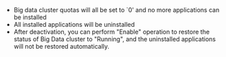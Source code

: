 - Big data cluster quotas will all be set to `0' and no more applications can be installed
- All installed applications will be uninstalled
- After deactivation, you can perform "Enable" operation to restore the status of Big Data cluster to "Running", and the uninstalled applications will not be restored automatically.